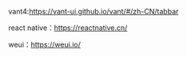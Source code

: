 vant4:https://vant-ui.github.io/vant/#/zh-CN/tabbar

react native：https://reactnative.cn/

weui：https://weui.io/